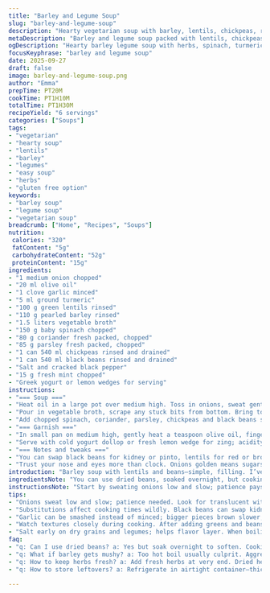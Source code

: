 ```yaml
---
title: "Barley and Legume Soup"
slug: "barley-and-legume-soup"
description: "Hearty vegetarian soup with barley, lentils, chickpeas, red beans, spinach, fresh herbs, garlic, and turmeric. Slow simmered to meld flavors and textures, pigment from turmeric brightens the broth. Uses vegetable stock, fresh herbs for punch, yogurt or lemon wedges to finish. The barley adds chew, lentils melt into the broth, beans hold shape. Menthe in garnish for fresh aromatics. Nut- and egg-free. Swap black beans for kidney if needed or quinoa for barley in a pinch. Easy to spot doneness by barley softness and lentil breakdown."
metaDescription: "Barley and legume soup packed with lentils, chickpeas, spinach, fresh herbs. Slow simmered for texture play and rich, vibrant broth color. Nut- and egg-free"
ogDescription: "Hearty barley legume soup with herbs, spinach, turmeric brightness. Lentils melt, beans hold shape, mint punch on top. Easy swaps, savory, filling bowl."
focusKeyphrase: "barley and legume soup"
date: 2025-09-27
draft: false
image: barley-and-legume-soup.png
author: "Emma"
prepTime: PT20M
cookTime: PT1H10M
totalTime: PT1H30M
recipeYield: "6 servings"
categories: ["Soups"]
tags:
- "vegetarian"
- "hearty soup"
- "lentils"
- "barley"
- "legumes"
- "easy soup"
- "herbs"
- "gluten free option"
keywords:
- "barley soup"
- "legume soup"
- "vegetarian soup"
breadcrumb: ["Home", "Recipes", "Soups"]
nutrition: 
 calories: "320"
 fatContent: "5g"
 carbohydrateContent: "52g"
 proteinContent: "15g"
ingredients:
- "1 medium onion chopped"
- "20 ml olive oil"
- "1 clove garlic minced"
- "5 ml ground turmeric"
- "100 g green lentils rinsed"
- "110 g pearled barley rinsed"
- "1.5 liters vegetable broth"
- "150 g baby spinach chopped"
- "80 g coriander fresh packed, chopped"
- "85 g parsley fresh packed, chopped"
- "1 can 540 ml chickpeas rinsed and drained"
- "1 can 540 ml black beans rinsed and drained"
- "Salt and cracked black pepper"
- "15 g fresh mint chopped"
- "Greek yogurt or lemon wedges for serving"
instructions:
- "=== Soup ==="
- "Heat oil in a large pot over medium high. Toss in onions, sweat gently till translucent with a few browned bits; they should smell sweet and nutty, about 4 minutes. Add garlic and turmeric, stir constantly, 1.5 min, watch as aroma sharpens and turmeric brightens the mix. Throw in lentils, barley; toss to coat grains evenly. Season with salt and pepper now to let flavors marry early."
- "Pour in vegetable broth, scrape any stuck bits from bottom. Bring to full rolling boil — hear it liven up, bubbles rushing. Lower heat to medium low, cover just right, simmer slow at steady tiny bubbles. After 38 min, test barley by squeezing; should yield but keep bite. Lentils will start to break apart, thickening broth."
- "Add chopped spinach, coriander, parsley, chickpeas and black beans stirring gently. Leafy greens wilt quickly — see them fade and shrink to tender softness.Plenty of color contrast happening now. Cook uncovered 12 minutes more, taste for final seasoning. Soup thickens, rich, vibrant, steamy."
- "=== Garnish ==="
- "In small pan on medium high, gently heat a teaspoon olive oil, fingering garlic down till golden, spicy aroma bursts. Add fresh mint, toss briefly until mint releases bright punch; watch leaves crisp a little but not burn. Spoon that over soup bowls."
- "Serve with cold yogurt dollop or fresh lemon wedge for zing; acidity balances earthiness well."
- "=== Notes and tweaks ==="
- "You can swap black beans for kidney or pinto, lentils for red or brown but cooking times vary. Barley gives great chew—sub quinoa or couscous for speed but texture differs completely. If broth reduces too fast, add water to keep soup loose. When reheated, add splash of broth to restore texture. If not into yogurt, creme fraiche or sour cream can substitute. Fresh herbs transform stale leftovers."
- "Trust your nose and eyes more than clock. Onions golden means sugars freed; turmeric color deepens when cooked right. Lentils that break signal richness. Too harsh boil makes barley mushy, so low steady heat essential. Mint garnish—last step and quick or it goes bitter. Slow and steady is key here."
introduction: "Barley soup with lentils and beans—simple, filling. I’ve tried variations—sometimes too bland, other times mushy grains. The trick lies in patting patience and layering flavors. Onions need time to soften and caramelize slightly, unlocking sweet depth. Turmeric adds warmth without overpowering. The aroma when garlic hits hot oil will tell you you’re on track. I prefer black beans over kidney here; their texture holds better after simmering but kidney works if rinsed thoroughly. Fresh herbs—parsley, coriander, mint—don’t just decorate; they give brightness that cuts through the earthy legume heaviness. I almost always add lemon on the side; a squeeze enlivens every spoon. Don’t rush simmering—barley needs time to soften but resist the urge to stir obsessively, you’ll end with glue. Once all in, a gentle simmer brings everything into harmony. This isn’t just soup—it’s a lesson in layering, texture, and listening to your pot."
ingredientsNote: "You can use dried beans, soaked overnight, but cooking times will stretch out considerably; simmer until tender but not split. If low on time, canned legumes work flawlessly and save fuss. Pearled barley is forgiving; rinsing removes starch and dust that otherwise cloud broth. Lentils vary wildly—green lentils here are sturdier and hold shape better than reds which tend to mush quickly. Spinach can be subbed with kale or chard but chop finely to mimic texture and cook times. Fresh herbs are key at the end; dried just won’t do the same brightness. Olive oil quality matters since it heats first, releasing flavors. If olive oil scarce, sunflower or grapeseed oil will do but flavor will be less nuanced. Garlic can be smashed rather than minced—just watch for burning as bigger pieces brown slower."
instructionsNote: "Start by sweating onions low and slow; patience pays. You want them translucent with a few brown bits for flavor—not burnt black patches. Garlic added next, as it can burn quickly; timing here is short, only about a minute. Toss lentils and barley in dry to coat with aromatic fat helps each grain cook separately, preventing clumping. Salt early to allow legumes to absorb flavor. Boil broth vigorously then drop heat; bubbling should be gentle and rhythmic—not crazy rolling boil which ruins texture. When testing barley, pinch grains gently—shouldn’t be hard but not totally mushy. Add leafy greens and beans last—these require less time and maintain texture. Mint garnish is last moment; tossing in hot oil releases bright aroma but prevents bitter burnt notes. Serve immediately with yogurt or citrus for contrast. Don’t skip tasting along the way: salt and acidity levels evolve during cooking. Storage: soup thickens in fridge; reheat with splash of stock or water, stir often to avoid sticking. If soup feels too dense, thin it with broth next day and freshen herbs right before serving."
tips:
- "Onions sweat low and slow; patience needed. Look for translucent with a little brown bits, not burnt. Aroma shifts from raw sharpness to sweet nuttiness. Garlic adds fragrance fast but burns easily—don’t rush; watch closely. Toss lentils and barley dry before stock to coat evenly and avoid clumps—salt early helps legume flavor soak in deep. Simmer steady—not wild boil. Bubbles soft, rhythmic. Barley softness is key test; pinch grains gently—firm but tender. Lentils break apart, thickening broth over time. Herbs go last for brightness. Mint hits hot oil fast; crisp but don’t burn leaves. Always taste near end; layers build steadily."
- "Substitutions affect cooking times wildly. Black beans can swap kidney or pinto no sweat, but rinse well first to avoid clouding broth. Lentils vary—green hold shape; reds disintegrate fast. If pressed, quinoa or couscous in place of barley speeds total cook time but changes that chewy texture completely. Spinach can swap kale or chard; chop finely to match softness. Fresh herbs essential at end; dried herbs won't give that punch. If broth vanishes too fast, add water mid-simmer or toward end. Heat control is everything here."
- "Garlic can be smashed instead of minced; bigger pieces brown slower, less risk of bitter overcook. Olive oil heats first; use quality if possible for flavor depth. In a pinch, sunflower or grapeseed oil work but lose nuance. Soup thickens in fridge; add splash of stock or water when reheating to loosen. Don’t stir obsessively—barley breaks down with too much agitation and ruins texture. Taste and adjust salt late; acidity from lemon or yogurt brightens earthiness at serving. Mint garnish last second for fresh aroma and slight crispness."
- "Watch textures closely during cooking. After adding greens and beans, they wilt fast, lose volume. Color contrast is visual cue for timing. Broth thickens, steaming hot, rich hues from turmeric develop over simmer. If barley gets mushy, heat was too high or boiled wildly. Lentils soften progressively; broken ones thicken broth naturally. Mint in hot oil releases aromas but ignites if left too long. Add beans last but stir gently to preserve shape. If you skip yogurt, crème fraîche or sour cream works but changes flavor balance slightly. Adjust cooking time if using dried beans—soak overnight, simmer longer."
- "Salt early on dry grains and legumes; helps flavor layer. When boiling stock, come to fast rolling boil but lower quickly to steady tiny bubbles—prevents barley mush. Testing barley softness by pinching grains is better than clock. Cook times vary with bean and lentil swaps. Leafy greens added last to avoid overcook; watch for tender but still vibrant. Mint garnish—quick toss in hot oil at the end releases punch without bitterness. Lemon wedges or yogurt serve last for acidity and creaminess contrast. If broth reduces too much, add water gradually—not all at once—maintains flavor concentration."
faq:
- "q: Can I use dried beans? a: Yes but soak overnight to soften. Cooking time much longer. Watch broth closely, might need more water. Rinsing canned saves time but flavor differs. Dried beans hold shape better if cooked properly. Soaked? Good idea to test after an hour. Add salt late if using dried."
- "q: What if barley gets mushy? a: Too hot boil usually culprit. Aggressive stirring breaks grains down fast. Reduce heat once boiling is strong. Pinch test; barley should yield with bite. Maybe swap quinoa if low time but texture is very different. Keep gentle bubble simmer all through cooking. Lentils’ softness helps judge."
- "q: How to keep herbs fresh? a: Add fresh herbs at very end. Dried herbs lose brightness in long cook. Mint turns bitter if cooked too long; toss in hot oil quick to get aroma only. Coriander and parsley fold in with greens and beans, stir gently. Store leftovers with fresh herbs separately if possible."
- "q: How to store leftovers? a: Refrigerate in airtight container—thickens fast. Reheat with splash of broth or water to loosen texture. Stir often to avoid sticking or burning bottom. Can freeze but texture changes. Add fresh herbs and lemon or yogurt just before serving for freshness. Avoid reheating multiple times."

---
```

